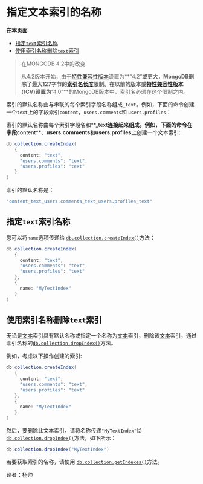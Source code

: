 # 指定文本索引的名称

**在本页面**

- [指定`text`索引名称](#指定)
- [使用索引名称删除`text`索引](#使用)

> 在MONGODB 4.2中的改变
>
> 从4.2版本开始，由于[特性兼容性版本](https://docs.mongodb.com/master/reference/command/setFeatureCompatibilityVersion/#view-fcv)设置为**“4.2”**或更大，MongoDB删除了最大127字节的[索引名长度](https://docs.mongodb.com/master/reference/limits/#Index-Name-Length)限制。在以前的版本或[特性兼容性版本](https://docs.mongodb.com/master/reference/command/setFeatureCompatibilityVersion/#view-fcv)(fCV)设置为**“4.0”**的MongoDB版本中，索引名必须在这个限制之内。

索引的默认名称由与串联的每个索引字段名称组成`_text`。例如，下面的命令创建一个`text`上的字段索引`content`，`users.comments`和 `users.profiles`：

索引的默认名称由每个索引字段名和**_text**连接起来组成。例如，下面的命令在字段**content**、**users.comments**和**users.profiles**上创建一个文本索引:

```powershell
db.collection.createIndex(
   {
     content: "text",
     "users.comments": "text",
     "users.profiles": "text"
   }
)
```

索引的默认名称是：

```powershell
"content_text_users.comments_text_users.profiles_text"
```

## <span id="指定">指定`text`索引名称</span>

您可以将`name`选项传递给 [`db.collection.createIndex()`](https://docs.mongodb.com/master/reference/method/db.collection.createIndex/#db.collection.createIndex)方法：

```powershell
db.collection.createIndex(
   {
     content: "text",
     "users.comments": "text",
     "users.profiles": "text"
   },
   {
     name: "MyTextIndex"
   }
)
```

## <span id="使用">使用索引名称删除`text`索引</span>

无论是[文本](https://docs.mongodb.com/master/core/index-text/)索引具有默认名称或指定一个名称为[文本](https://docs.mongodb.com/master/core/index-text/)索引，删除该[文本](https://docs.mongodb.com/master/core/index-text/)索引，通过索引名称的[`db.collection.dropIndex()`](https://docs.mongodb.com/master/reference/method/db.collection.dropIndex/#db.collection.dropIndex)方法。

例如，考虑以下操作创建的索引:

```powershell
db.collection.createIndex(
   {
     content: "text",
     "users.comments": "text",
     "users.profiles": "text"
   },
   {
     name: "MyTextIndex"
   }
)
```

然后，要删除此文本索引，请将名称传递`"MyTextIndex"`给 [`db.collection.dropIndex()`](https://docs.mongodb.com/master/reference/method/db.collection.dropIndex/#db.collection.dropIndex)方法，如下所示：

```powershell
db.collection.dropIndex("MyTextIndex")
```

若要获取索引的名称，请使用 [`db.collection.getIndexes()`](https://docs.mongodb.com/master/reference/method/db.collection.getIndexes/#db.collection.getIndexes)方法。



译者：杨帅